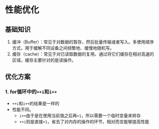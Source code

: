 # 性能优化

## 基础知识

1. 缓冲（Buffer）：常见于对数据的暂存，然后批量传输或者写入。多使用顺序方式，用于缓解不同设备之间频繁地、缓慢地随机写。
2. 缓存（cache）：常见于对已读取数据的复用。通过将它们缓存在相对高速的区域，缓存主要针对的是读操作。

## 优化方案

### 1. for循环中的`++i`和`i++`

* `++i`和`i++`的结果是一样的
* 性能不同。
  * `i++`由于是在使用当前值之后再`+1`，所以需要一个临时变量来转存
  * `++i`则是直接`+1`，省去了对内存的操作的环节，相对而言能够提高性能